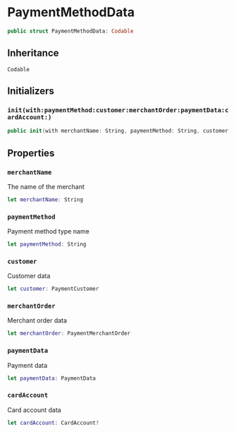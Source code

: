 # PaymentMethodData

``` swift
public struct PaymentMethodData: Codable
```

## Inheritance

`Codable`

## Initializers

### `init(with:paymentMethod:customer:merchantOrder:paymentData:cardAccount:)`

``` swift
public init(with merchantName: String, paymentMethod: String, customer: PaymentCustomer, merchantOrder: PaymentMerchantOrder, paymentData: PaymentData, cardAccount: CardAccount?)
```

## Properties

### `merchantName`

The name of the merchant

``` swift
let merchantName: String
```

### `paymentMethod`

Payment method type name

``` swift
let paymentMethod: String
```

### `customer`

Customer data

``` swift
let customer: PaymentCustomer
```

### `merchantOrder`

Merchant order data

``` swift
let merchantOrder: PaymentMerchantOrder
```

### `paymentData`

Payment data

``` swift
let paymentData: PaymentData
```

### `cardAccount`

Card account data

``` swift
let cardAccount: CardAccount?
```
